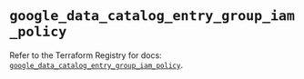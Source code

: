 # `google_data_catalog_entry_group_iam_policy`

Refer to the Terraform Registry for docs: [`google_data_catalog_entry_group_iam_policy`](https://registry.terraform.io/providers/hashicorp/google-beta/6.16.0/docs/resources/google_data_catalog_entry_group_iam_policy).
